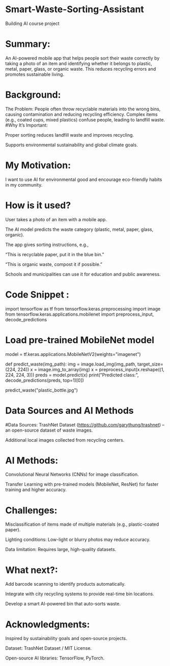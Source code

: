 # Smart-Waste-Sorting-Assistant
Building AI course project
# Summary:

An AI-powered mobile app that helps people sort their waste correctly by taking a photo of an item and identifying whether it belongs to plastic, metal, paper, glass, or organic waste. This reduces recycling errors and promotes sustainable living.
# Background:

The Problem:
People often throw recyclable materials into the wrong bins, causing contamination and reducing recycling efficiency.
Complex items (e.g., coated cups, mixed plastics) confuse people, leading to landfill waste.
#Why It’s Important:

Proper sorting reduces landfill waste and improves recycling.

Supports environmental sustainability and global climate goals.

# My Motivation:

I want to use AI for environmental good and encourage eco-friendly habits in my community.

# How is it used?

User takes a photo of an item with a mobile app.

The AI model predicts the waste category (plastic, metal, paper, glass, organic).

The app gives sorting instructions, e.g.,

“This is recyclable paper, put it in the blue bin.”

“This is organic waste, compost it if possible.”

Schools and municipalities can use it for education and public awareness.

# Code Snippet :

import tensorflow as tf
from tensorflow.keras.preprocessing import image
from tensorflow.keras.applications.mobilenet import preprocess_input, decode_predictions

# Load pre-trained MobileNet model
model = tf.keras.applications.MobileNetV2(weights="imagenet")

def predict_waste(img_path):
    img = image.load_img(img_path, target_size=(224, 224))
    x = image.img_to_array(img)
    x = preprocess_input(x.reshape((1, 224, 224, 3)))
    preds = model.predict(x)
    print("Predicted class:", decode_predictions(preds, top=1)[0])

predict_waste("plastic_bottle.jpg")

# Data Sources and AI Methods

#Data Sources:
TrashNet Dataset (https://github.com/garythung/trashnet) – an open-source dataset of waste images.

Additional local images collected from recycling centers.

# AI Methods:
Convolutional Neural Networks (CNNs) for image classification.

Transfer Learning with pre-trained models (MobileNet, ResNet) for faster training and higher accuracy.

# Challenges:
Misclassification of items made of multiple materials (e.g., plastic-coated paper).

Lighting conditions: Low-light or blurry photos may reduce accuracy.

Data limitation: Requires large, high-quality datasets.

# What next?:
Add barcode scanning to identify products automatically.

Integrate with city recycling systems to provide real-time bin locations.

Develop a smart AI-powered bin that auto-sorts waste.

# Acknowledgments:
Inspired by sustainability goals and open-source projects.

Dataset: TrashNet Dataset / MIT License.

Open-source AI libraries: TensorFlow, PyTorch.




